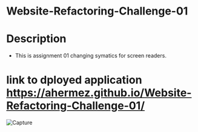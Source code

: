 # Website-Refactoring-Challenge-01
# Description 
* This is assignment 01 changing symatics for screen readers.
# link to dployed application https://ahermez.github.io/Website-Refactoring-Challenge-01/
![Capture](https://github.com/ahermez/Website-Refactoring-Challenge-01/assets/131738383/551183b4-61cd-4922-b1fc-9c0a38f7b587)
